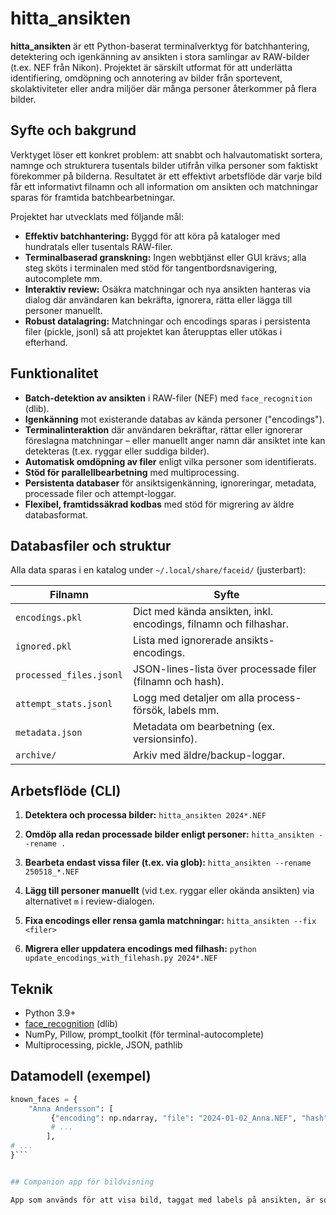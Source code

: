 # hitta_ansikten

**hitta_ansikten** är ett Python-baserat terminalverktyg för batchhantering, detektering och igenkänning av ansikten i stora samlingar av RAW-bilder (t.ex. NEF från Nikon). Projektet är särskilt utformat för att underlätta identifiering, omdöpning och annotering av bilder från sportevent, skolaktiviteter eller andra miljöer där många personer återkommer på flera bilder.

## Syfte och bakgrund

Verktyget löser ett konkret problem: att snabbt och halvautomatiskt sortera, namnge och strukturera tusentals bilder utifrån vilka personer som faktiskt förekommer på bilderna. Resultatet är ett effektivt arbetsflöde där varje bild får ett informativt filnamn och all information om ansikten och matchningar sparas för framtida batchbearbetningar.

Projektet har utvecklats med följande mål:

- **Effektiv batchhantering:** Byggd för att köra på kataloger med hundratals eller tusentals RAW-filer.
- **Terminalbaserad granskning:** Ingen webbtjänst eller GUI krävs; alla steg sköts i terminalen med stöd för tangentbordsnavigering, autocomplete mm.
- **Interaktiv review:** Osäkra matchningar och nya ansikten hanteras via dialog där användaren kan bekräfta, ignorera, rätta eller lägga till personer manuellt.
- **Robust datalagring:** Matchningar och encodings sparas i persistenta filer (pickle, jsonl) så att projektet kan återupptas eller utökas i efterhand.

## Funktionalitet

- **Batch-detektion av ansikten** i RAW-filer (NEF) med `face_recognition` (dlib).
- **Igenkänning** mot existerande databas av kända personer ("encodings").
- **Terminalinteraktion** där användaren bekräftar, rättar eller ignorerar föreslagna matchningar – eller manuellt anger namn där ansiktet inte kan detekteras (t.ex. ryggar eller suddiga bilder).
- **Automatisk omdöpning av filer** enligt vilka personer som identifierats.
- **Stöd för parallellbearbetning** med multiprocessing.
- **Persistenta databaser** för ansiktsigenkänning, ignoreringar, metadata, processade filer och attempt-loggar.
- **Flexibel, framtidssäkrad kodbas** med stöd för migrering av äldre databasformat.

## Databasfiler och struktur

Alla data sparas i en katalog under `~/.local/share/faceid/` (justerbart):

| Filnamn                  | Syfte |
|--------------------------|-------|
| `encodings.pkl`          | Dict med kända ansikten, inkl. encodings, filnamn och filhashar. |
| `ignored.pkl`            | Lista med ignorerade ansikts-encodings. |
| `processed_files.jsonl`  | JSON-lines-lista över processade filer (filnamn och hash). |
| `attempt_stats.jsonl`    | Logg med detaljer om alla process-försök, labels mm. |
| `metadata.json`          | Metadata om bearbetning (ex. versionsinfo). |
| `archive/`               | Arkiv med äldre/backup-loggar. |

## Arbetsflöde (CLI)

1. **Detektera och processa bilder:** `hitta_ansikten 2024*.NEF`

2. **Omdöp alla redan processade bilder enligt personer:** `hitta_ansikten --rename .`

3. **Bearbeta endast vissa filer (t.ex. via glob):** `hitta_ansikten --rename 250518_*.NEF`

4. **Lägg till personer manuellt** (vid t.ex. ryggar eller okända ansikten) via alternativet `m` i review-dialogen.

5. **Fixa encodings eller rensa gamla matchningar:** `hitta_ansikten --fix <filer>`

6. **Migrera eller uppdatera encodings med filhash:** `python update_encodings_with_filehash.py 2024*.NEF`

## Teknik

- Python 3.9+
- [face_recognition](https://github.com/ageitgey/face_recognition) (dlib)
- NumPy, Pillow, prompt_toolkit (för terminal-autocomplete)
- Multiprocessing, pickle, JSON, pathlib

## Datamodell (exempel)

```python
known_faces = {
    "Anna Andersson": [
         {"encoding": np.ndarray, "file": "2024-01-02_Anna.NEF", "hash": "a1b2c3..."},
         # ...
        ],
# ...
}```


## Companion app för bildvisning

App som används för att visa bild, taggat med labels på ansikten, är som förval kompanjon-appen [Bildvisare](https://github.com/krissen/bildvisare). Detta kan justeras i inställningar.
